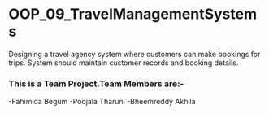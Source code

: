 # OOP_09_TravelManagementSystems
Designing a travel agency system where customers can make bookings for trips.   System should maintain customer records and booking details.

### This is a Team Project.Team Members are:-
-Fahimida Begum
-Poojala Tharuni
-Bheemreddy Akhila
